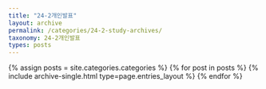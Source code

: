 ```yaml
---
title: "24-2개인발표"
layout: archive
permalink: /categories/24-2-study-archives/
taxonomy: 24-2개인발표
types: posts
---
```


{% assign posts = site.categories.categories %}
 {% for post in posts %} {% include archive-single.html type=page.entries_layout %} {% endfor %}
